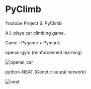 # PyClimb
Youtube Project 6. PyClimb

A.I. plays car climbing game.

Game : Pygame + Pymunk

openai-gym (reinforcement learning)

![openai_car](https://user-images.githubusercontent.com/16572520/66431944-4f7c2d00-ea1d-11e9-845f-462ac39180c9.gif)



python-NEAT (Genetic neural network)

![neat](https://user-images.githubusercontent.com/16572520/66432029-75a1cd00-ea1d-11e9-9178-086e0d383b49.gif)
